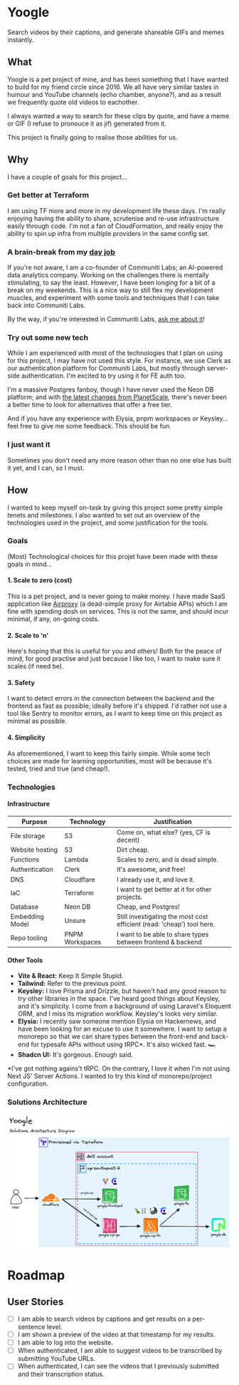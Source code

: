 # Yoogle

Search videos by their captions, and generate shareable GIFs and memes instantly.

## What

Yoogle is a pet project of mine, and has been something that I have wanted to build for my friend circle since 2016. We all have very similar tastes in humour and YouTube channels (echo chamber, anyone?), and as a result we frequently quote old videos to eachother.

I always wanted a way to search for these clips by quote, and have a meme or GIF (I refuse to pronouce it as jif) generated from it.

This project is finally going to realise those abilities for us.

## Why

I have a couple of goals for this project...

### Get better at Terraform

I am using TF more and more in my development life these days. I'm really enjoying having the ability to share, scrutenise and re-use infrastructure easily through code. I'm not a fan of CloudFormation, and really enjoy the ability to spin up infra from multiple providers in the same config set.

### A brain-break from my [day job](https://www.communitilabs.com)

If you're not aware, I am a co-founder of Communiti Labs; an AI-powered data analytics company. Working on the challenges there is mentally stimulating, to say the least. However, I have been longing for a bit of a break on my weekends. This is a nice way to still flex my development muscles, and experiment with some tools and techniques that I can take back into Communiti Labs.

By the way, if you're interested in Communiti Labs, [ask me about it](https://linkedin.com/in/danferg)!

### Try out some new tech

While I am experienced with most of the technologies that I plan on using for this project, I may have not used this style. For instance, we use Clerk as our authentication platform for Communiti Labs, but mostly through server-side authentication. I'm excited to try using it for FE auth too.

I'm a massive Postgres fanboy, though I have never used the Neon DB platform; and with [the latest changes from PlanetScale](https://planetscale.com/blog/planetscale-forever), there's never been a better time to look for alternatives that offer a free tier.

And if you have any experience with Elysia, pnpm workspaces or Keysley... feel free to give me some feedback. This should be fun.

### I just want it

Sometimes you don't need any more reason other than no one else has built it yet, and I can, so I must.

## How

I wanted to keep myself on-task by giving this project some pretty simple tenets and milestones. I also wanted to set out an overview of the technologies used in the project, and some justification for the tools.

### Goals

(Most) Technological choices for this projet have been made with these goals in mind...

#### 1. Scale to zero (cost)

This is a pet project, and is never going to make money. I have made SaaS application like [Airproxy](https://airproxy.app/) (a dead-simple proxy for Airtable APIs) which I am fine with spending dosh on services. This is not the same, and should incur minimal, if any, on-going costs.

#### 2. Scale to 'n'

Here's hoping that this is useful for you and others! Both for the peace of mind, for good practise and just because I like too, I want to make sure it scales (if need be).

#### 3. Safety

I want to detect errors in the connection between the backend and the frontend as fast as possible; ideally before it's shipped. I'd rather not use a tool like Sentry to monitor errors, as I want to keep time on this project as minimal as possible.

#### 4. Simplicity

As aforementioned, I want to keep this fairly simple. While some tech choices are made for learning opportunities, most will be because it's tested, tried and true (and cheap!).

### Technologies

#### Infrastructure

| Purpose         | Technology      | Justification                                                          |
| --------------- | --------------- | ---------------------------------------------------------------------- |
| File storage    | S3              | Come on, what else? (yes, CF is decent)                                |
| Website hosting | S3              | Dirt cheap.                                                            |
| Functions       | Lambda          | Scales to zero, and is dead simple.                                    |
| Authentication  | Clerk           | It's awesome, and free!                                                |
| DNS             | Cloudflare      | I already use it, and love it.                                         |
| IaC             | Terraform       | I want to get better at it for other projects.                         |
| Database        | Neon DB         | Cheap, and Postgres!                                                   |
| Embedding Model | Unsure          | Still investigating the most cost efficient (read: 'cheap') tool here. |
| Repo tooling    | PNPM Workspaces | I want to be able to share types between frontend & backend            |

#### Other Tools

- **Vite & React:** Keep It Simple Stupid.
- **Tailwind:** Refer to the previous point.
- **Keysley:** I love Prisma and Drizzle, but haven't had any good reason to try other libraries in the space. I've heard good things about Keysley, and it's simplicity. I come from a background of using Laravel's Eloquent ORM, and I miss its migration workflow. Keysley's looks very similar.
- **Elysia:** I recently saw someone mention Elysia on Hackernews, and have been looking for an excuse to use it somewhere. I want to setup a monorepo so that we can share types between the front-end and back-end for typesafe APIs without using tRPC\*. It's also wicked fast. 🏎️
- **Shadcn UI:** It's gorgeous. Enough said.

\*I've got nothing agains't tRPC. On the contrary, I love it when I'm not using Next JS' Server Actions. I wanted to try this kind of monorepo/project configuration.

### Solutions Architecture

![Yoogle solutions architecture design](https://github.com/danielferguson/yoogle/blob/main/assets/yoogle-solutions-architecture-design.png?raw=true)

# Roadmap

## User Stories

- [ ] I am able to search videos by captions and get results on a per-sentence level.
- [ ] I am shown a preview of the video at that timestamp for my results.
- [ ] I am able to log into the website.
- [ ] When authenticated, I am able to suggest videos to be transcribed by submitting YouTube URLs.
- [ ] When authenticated, I can see the videos that I previously submitted and their transcription status.
